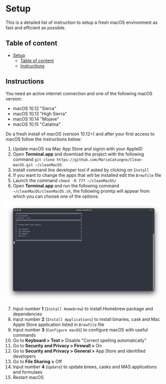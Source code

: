 # Setup

This is a detailed list of instruction to setup a fresh macOS environment as fast and efficient as possible.

## Table of content

- [Setup](#setup)
  - [Table of content](#table-of-content)
  - [Instructions](#instructions)

## Instructions

You need an active internet connection and one of the following macOS version:

* macOS 10.12 "Sierra"
* macOS 10.13 "High Sierra"
* macOS 10.14 "Mojave"
* macOS 10.15 "Catalina"

Do a fresh install of macOS (version 10.12+) and after your first access to macOS follow the instructions below:

1. Update macOS via Mac App Store and signin with your AppleID
2. Open __Terminal.app__ and download the project with the following command `git clone https://github.com/MarioCatuogno/Clean-macOS.git ~/cleanMacOS`
3. Install command line developer tool if asked by clicking on `Install`
4. If you want to change the apps that will be installed edit the `Brewfile` file
5. Launch the command `chmod -R 777 ~/cleanMacOS/`
6. Open __Terminal.app__ and run the following command `~/cleanMacOS/cleanMacOS.sh`, the following promtp will appear from which you can choose one of the options:

<p align="center">
  <a href="https://github.com/MarioCatuogno/Clean-macOS">
  <img width=600px src="https://raw.githubusercontent.com/MarioCatuogno/Clean-macOS/master/img/scrn_cleanmacos_terminal.png" alt="Clean-macOS terminal"><br></a>
</p>

7. Input number __1__ (`Install Homebrew`) to install Homebrew package and dependencies
8. Input number __2__ (`Install Applications`) to install binaries, cask and Mac Apple Store application listed in `Brewfile` file
9. Input number __3__ (`Configure macOS`) to configure macOS with useful commands
10. Go to __Keyboard > Text >__ Disable "Correct spelling automatically"
11. Go to __Security and Privacy > Firewall >__ On
12. Go to __Security and Privacy > General >__ App Store and identified developers
13. Go to __File Sharing >__ Off
14. Input number __4__ (`Update`) to update brews, casks and MAS applications and formulaes
15. Restart macOS
